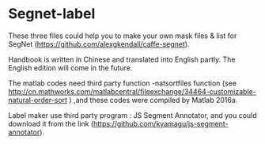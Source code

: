 # Segnet-label
These three files could help you to make your own mask files & list for SegNet (https://github.com/alexgkendall/caffe-segnet).

Handbook is written in Chinese and translated into English partly. The English edition will come in the future.

The matlab codes need third party function -natsortfiles function (see http://cn.mathworks.com/matlabcentral/fileexchange/34464-customizable-natural-order-sort ) ,and these codes were compiled by Matlab 2016a.

Label maker use third party program : JS Segment Annotator, and you could download it from the link (https://github.com/kyamagu/js-segment-annotator).
